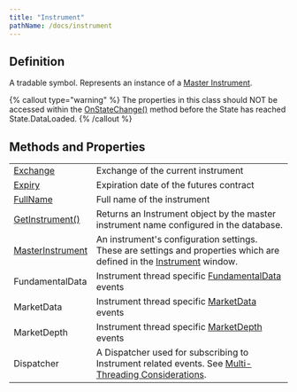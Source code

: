 ```yaml
---
title: "Instrument"
pathName: /docs/instrument
---
```


## Definition

A tradable symbol. Represents an instance of a [Master Instrument](/docs/desktop/masterinstrument).

{% callout type="warning" %}
The properties in this class should NOT be accessed within the [OnStateChange()](/docs/desktop/onstatechange) method before the State has reached State.DataLoaded.
{% /callout %}

## Methods and Properties

|  |  |
| --- | --- |
| [Exchange](/docs/desktop/exchange) | Exchange of the current instrument |
| [Expiry](/docs/desktop/expiry) | Expiration date of the futures contract |
| [FullName](/docs/desktop/instrument_fullname) | Full name of the instrument |
| [GetInstrument()](/docs/desktop/getinstrument) | Returns an Instrument object by the master instrument name configured in the database. |
| [MasterInstrument](/docs/desktop/masterinstrument) | An instrument's configuration settings. These are settings and properties which are defined in the [Instrument](/docs/desktop/instruments) window. |
| FundamentalData | Instrument thread specific [FundamentalData](/docs/desktop/fundamentaldata) events |
| MarketData | Instrument thread specific [MarketData](/docs/desktop/marketdata) events |
| MarketDepth | Instrument thread specific [MarketDepth](/docs/desktop/marketdepth) events |
| Dispatcher | A Dispatcher used for subscribing to Instrument related events. See [Multi-Threading Considerations](/docs/desktop/multi-threading). |

